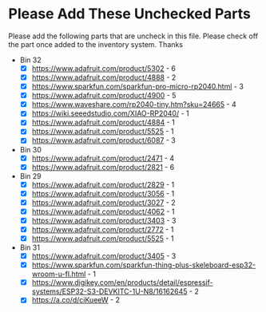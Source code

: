 # Please Add These Unchecked Parts

Please add the following parts that are uncheck in this file. Please check off the part once added to the inventory system. Thanks

- Bin 32
  - [x] https://www.adafruit.com/product/5302 - 6
  - [x] https://www.adafruit.com/product/4888 - 2
  - [x] https://www.sparkfun.com/sparkfun-pro-micro-rp2040.html - 3
  - [x] https://www.adafruit.com/product/4900 - 5
  - [x] https://www.waveshare.com/rp2040-tiny.htm?sku=24665 - 4
  - [x] https://wiki.seeedstudio.com/XIAO-RP2040/ - 1
  - [x] https://www.adafruit.com/product/4884 - 1
  - [x] https://www.adafruit.com/product/5525 - 1
  - [x] https://www.adafruit.com/product/6087 - 3
- Bin 30
  - [x] https://www.adafruit.com/product/2471 - 4
  - [x] https://www.adafruit.com/product/2821 - 6
- Bin 29
  - [x] https://www.adafruit.com/product/2829 - 1
  - [x] https://www.adafruit.com/product/3056 - 1
  - [x] https://www.adafruit.com/product/3027 - 2
  - [x] https://www.adafruit.com/product/4062 - 1
  - [x] https://www.adafruit.com/product/3403 - 3
  - [x] https://www.adafruit.com/product/2772 - 1
  - [x] https://www.adafruit.com/product/5525 - 1
- Bin 31
  - [x] https://www.adafruit.com/product/3405 - 3
  - [x] https://www.sparkfun.com/sparkfun-thing-plus-skeleboard-esp32-wroom-u-fl.html - 1
  - [x] https://www.digikey.com/en/products/detail/espressif-systems/ESP32-S3-DEVKITC-1U-N8/16162645 - 2
  - [x] https://a.co/d/ciKueeW - 2
